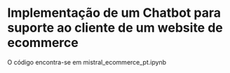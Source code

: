 <h1>Implementação de um Chatbot para suporte ao cliente de um website de ecommerce</h1>
<p>O código encontra-se em mistral_ecommerce_pt.ipynb </p>
